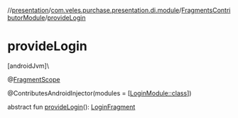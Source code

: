 //[presentation](../../../index.md)/[com.veles.purchase.presentation.di.module](../index.md)/[FragmentsContributorModule](index.md)/[provideLogin](provide-login.md)

# provideLogin

[androidJvm]\

@[FragmentScope](../../com.veles.purchase.presentation.di.annotation.scope/-fragment-scope/index.md)

@ContributesAndroidInjector(modules = [[LoginModule::class](../../com.veles.purchase.presentation.presentation.mvvm.purchase.login/-login-module/index.md)])

abstract fun [provideLogin](provide-login.md)(): [LoginFragment](../../com.veles.purchase.presentation.presentation.mvvm.purchase.login/-login-fragment/index.md)
